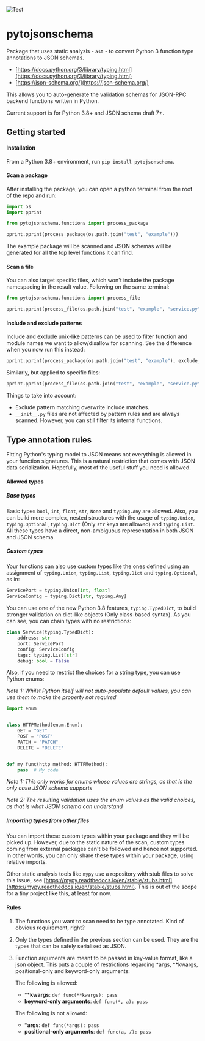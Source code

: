 ![Test](https://github.com/Lantero/pytojsonschema/workflows/Test/badge.svg?branch=master)

# pytojsonschema

Package that uses static analysis - `ast` - to convert Python 3 function type annotations to JSON schemas.

- [https://docs.python.org/3/library/typing.html](https://docs.python.org/3/library/typing.html)
- [https://json-schema.org/](https://json-schema.org/)

This allows you to auto-generate the validation schemas for JSON-RPC backend functions written in Python.

Current support is for Python 3.8+ and JSON schema draft 7+.

## Getting started

#### Installation

From a Python 3.8+ environment, run `pip install pytojsonschema`.

#### Scan a package

After installing the package, you can open a python terminal from the root of the repo and run:

```python
import os
import pprint

from pytojsonschema.functions import process_package

pprint.pprint(process_package(os.path.join("test", "example")))
```

The example package will be scanned and JSON schemas will be generated for all the top level functions it can find.
  
#### Scan a file

You can also target specific files, which won't include the package namespacing in the result value.
Following on the same terminal:

```python
from pytojsonschema.functions import process_file

pprint.pprint(process_file(os.path.join("test", "example", "service.py")))
```

#### Include and exclude patterns

Include and exclude unix-like patterns can be used to filter function and module names we want to allow/disallow for 
scanning. See the difference when you now run this instead:

```python
pprint.pprint(process_package(os.path.join("test", "example"), exclude_patterns=["_*"]))
```

Similarly, but applied to specific files:

```python
pprint.pprint(process_file(os.path.join("test", "example", "service.py"), exclude_patterns=["_*"]))
```

Things to take into account:
- Exclude pattern matching overwrite include matches. 
- `__init__.py` files are not affected by pattern rules and are always scanned. However, you can still filter its
  internal functions.

## Type annotation rules

Fitting Python's typing model to JSON means not everything is allowed in your function signatures.
This is a natural restriction that comes with JSON data serialization. Hopefully, most of the useful stuff you need is
allowed.

#### Allowed types

##### Base types

Basic types `bool`, `int`, `float`, `str`, `None` and `typing.Any` are allowed. Also, you can build more complex, nested
structures with the usage of `typing.Union`, `typing.Optional`, `typing.Dict` (Only `str` keys are allowed) and
`typing.List`. All these types have a direct, non-ambiguous representation in both JSON and JSON schema.

##### Custom types

Your functions can also use custom types like the ones defined using an assignment of `typing.Union`, `typing.List`, 
`typing.Dict` and `typing.Optional`, as in:

```python
ServicePort = typing.Union[int, float]
ServiceConfig = typing.Dict[str, typing.Any]
```

You can use one of the new Python 3.8 features, `typing.TypedDict`, to build stronger validation on dict-like
objects (Only class-based syntax). As you can see, you can chain types with no restrictions:

```python
class Service(typing.TypedDict):
    address: str
    port: ServicePort
    config: ServiceConfig
    tags: typing.List[str]
    debug: bool = False
```

Also, if you need to restrict the choices for a string type, you can use Python enums:

_Note 1: Whilst Python itself will not auto-populate default values, you can use them to make the property not required_

```python
import enum


class HTTPMethod(enum.Enum):
    GET = "GET"
    POST = "POST"
    PATCH = "PATCH"
    DELETE = "DELETE"


def my_func(http_method: HTTPMethod):
    pass  # My code
```

_Note 1: This only works for enums whose values are strings, as that is the only case JSON schema supports_

_Note 2: The resulting validation uses the enum values as the valid choices, as that is what JSON schema can understand_

##### Importing types from other files

You can import these custom types within your package and they will be picked up. However, due to the static nature of
the scan, custom types coming from external packages can't be followed and hence not supported. In other words, you can
only share these types within your package, using relative imports.

Other static analysis tools like `mypy` use a repository with stub files to solve this issue, see
[https://mypy.readthedocs.io/en/stable/stubs.html](https://mypy.readthedocs.io/en/stable/stubs.html). This is out of the
scope for a tiny project like this, at least for now.

#### Rules

1. The functions you want to scan need to be type annotated. Kind of obvious requirement, right?

2. Only the types defined in the previous section can be used. They are the types that can be safely serialised as JSON.

3. Function arguments are meant to be passed in key-value format, like a json object. This puts a couple of restrictions
   regarding *args, **kwargs, positional-only and keyword-only arguments:
   
   The following is allowed:
   - ****kwargs**: `def func(**kwargs): pass`
   - **keyword-only arguments**: `def func(*, a): pass`
   
   The following is not allowed:
   - ***args**: `def func(*args): pass`
   - **positional-only arguments**: `def func(a, /): pass`